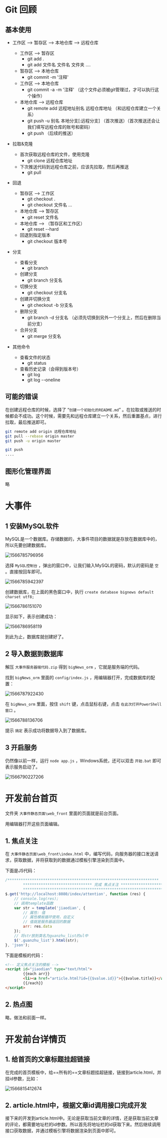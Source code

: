 # Git 回顾

## 基本使用

- 工作区 --> 暂存区 --> 本地仓库 --> 远程仓库
    - 工作区 --> 暂存区
        - git add .
        - git add 文件名 文件名 文件夹 ....
    - 暂存区 --> 本地仓库
        - git commit -m '注释'
    - 工作区 --> 本地仓库
        - git commit -a -m '注释'  （这个文件必须被git管理过，才可以执行这个操作）
    - 本地仓库 --> 远程仓库
        - git remote add 远程地址别名  远程仓库地址 （和远程仓库建立一个关系）
        - git push -u 别名 本地分支[:远程分支]  （首次推送）（首次推送还会让我们填写远程仓库的账号和密码）
        - git push （后续的推送）

- 拉取&克隆
    - 首次获取远程仓库的文件，使用克隆
        - git clone 远程仓库地址
    - 下次推送代码到远程仓库之前，应该先拉取，然后再推送
        - git pull
- 回退
    - 暂存区 --> 工作区
        - git checkout .
        - git checkout 文件名 ...
    - 本地仓库 --> 暂存区
        - git reset 文件名
    - 本地仓库 --> （暂存区和工作区）
        - git reset --hard
    - 回退到指定版本
        - git checkout 版本号
- 分支
    - 查看分支
        - git branch
    - 创建分支
        - git branch 分支名
    - 切换分支
        - git checkout 分支名
    - 创建并切换分支
        - git checkout -b 分支名
    - 删除分支
        - git branch -d 分支名 （必须先切换到另外一个分支上，然后在删除当前分支）
    - 合并分支
        - git merge 分支名
- 其他命令
    - 查看文件的状态
        - git status
    - 查看历史记录（会得到版本号）
        - git log
        - git log --oneline 

## 可能的错误

在创建远程仓库的时候，选择了 “`创建一个初始化的README.md`” 。在拉取或推送的时候都会不成功。这个时候，需要先和远程仓库建立一个关系，然后重置基点，进行拉取，最后推送即可。

```bash
git remote add origin 远程仓库地址
git pull --rebase origin master
git push -u origin master

git push
....
```



## 图形化管理界面

略

# 大事件

## 1 安装MySQL软件

MySQL是一个数据库。存储数据的，大事件项目的数据就是存放在数据库中的，所以先要创建数据库。

![1566785796956](assets/1566785796956.png)



选择 `MySQL控制台` ，弹出的窗口中，让我们输入MySQL的密码，默认的密码是 `空` 。直接按回车即可。

![1566785942397](assets/1566785942397.png)



创建数据库，在上面的黑色窗口中，执行 `create database bignews default charset utf8;`

![1566786151070](assets/1566786151070.png)

显示如下，表示创建成功：

![1566786958119](assets/1566786958119.png)

到此为止，数据库就创建好了。

## 2 导入数据到数据库

解压 `大事件服务器端代码.zip` 得到  `bigNews_orm` ，它就是服务端的代码。

找到   `bigNews_orm` 里面的 `config/index.js` ，用编辑器打开，完成数据库的配置：

![1566787922430](assets/1566787922430.png)

在  `bigNews_orm` 里面，按住 `shift` 键，点击鼠标右键，点击 `在此次打开PowerShell窗口` 。

![1566788136706](assets/1566788136706.png)

提示 `搞定` 表示成功将数据导入到了数据库。

## 3 开启服务

仍然像以前一样，运行 `node app.js` ，Windows系统，还可以双击 `开始.bat` 即可表示服务启动了。

![1566790227206](assets/1566790227206.png)



# 开发前台首页

文件夹 `大事件静态页面\web_front` 里面的页面就是前台页面。

用编辑器打开这些页面编辑。

##  1. 焦点关注

在 `大事件静态页面\web_front\index.html` 中，编写代码，向服务器的接口发送请求，获取数据，并将获取到的数据通过模板引擎渲染到页面中。

下面是JS代码：

```js
/********************************************************************
        ******************************* 完成 焦点关注 *************************************
        ********************************************************************/
$.get('http://localhost:8080/index/attention', function (res) {
    // console.log(res);
    // 调用template函数
    var str = template('jiaodian', {
        // 属性: 值
        // 属性模板循环使用，自定义
        // 值就是服务器返回的数据
        arr: res.data
    });
    // 将str放到类名为guanzhu_list的ul中
    $('.guanzhu_list').html(str);
}, 'json');
```

下面是模板的代码：

```html
<!-- 定义焦点关注的模板 -->
<script id="jiaodian" type="text/html">
        {{each arr}}
        <li><a href="article.html?id={{$value.id}}">{{$value.title}}</a></li>
        {{/each}}
</script>
```

## 2. 热点图

略，做法和前面一样。



# 开发前台详情页

## 1. 给首页的文章标题挂超链接

在完成的首页模板中，给==所有的==文章标题挂超链接，链接到article.html，并挂id参数，比如：

![1566815412674](assets/1566815412674.png)

## 2. article.html中，根据文章id调用接口完成开发

接下来的开发到article.html中。无论是获取当前文章的详情，还是获取当前文章的评论，都需要地址栏的id参数。所以首先将地址栏的id获取下来。然后继续调用接口获取数据，并通过模板引擎将数据渲染到页面中即可。



